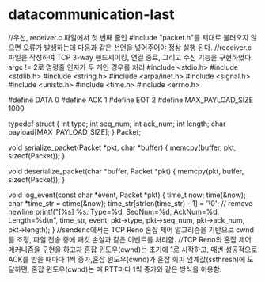 # datacommunication-last

//우선, receiver.c 파일에서 첫 번째 줄인 #include "packet.h"를 제대로 불러오지 않으면 오류가 발생하는데 다음과 같은 선언을 넣어주어야 정상 실행 된다.
//receiver.c 파일을 작성하여 TCP 3-way 핸드셰이킹, 연결 종료, 그리고 수신 기능을 구현하였다.
 argc != 2로 명령줄 인자가 두 개인 경우를 처리
#include <stdio.h>
#include <stdlib.h>
#include <string.h>
#include <arpa/inet.h>
#include <signal.h>
#include <unistd.h>
#include <time.h>
#include <errno.h>

#define DATA 0
#define ACK 1
#define EOT 2
#define MAX_PAYLOAD_SIZE 1000

typedef struct {
    int type;
    int seq_num;
    int ack_num;
    int length;
    char payload[MAX_PAYLOAD_SIZE];
} Packet;

void serialize_packet(Packet *pkt, char *buffer) {
    memcpy(buffer, pkt, sizeof(Packet));
}

void deserialize_packet(char *buffer, Packet *pkt) {
    memcpy(pkt, buffer, sizeof(Packet));
}

void log_event(const char *event, Packet *pkt) {
    time_t now;
    time(&now);
    char *time_str = ctime(&now);
    time_str[strlen(time_str) - 1] = '\0'; // remove newline
    printf("[%s] %s: Type=%d, SeqNum=%d, AckNum=%d, Length=%d\n", time_str, event, pkt->type, pkt->seq_num, pkt->ack_num, pkt->length);
}
//sender.c에서는 TCP Reno 혼잡 제어 알고리즘을 기반으로 cwnd를 조정, 파일 전송 중에 패킷 손실과 같은 이벤트를 처리함.
//TCP Reno의 혼잡 제어 메커니즘을 구현을 하고자 혼잡 윈도우(cwnd)는 초기에 1로 시작하고, 매번 성공적으로 ACK를 받을 때마다 1씩 증가,혼잡 윈도우(cwnd)가 혼잡 회피 임계값(ssthresh)에 도달하면, 혼잡 윈도우(cwnd)는 매 RTT마다 1씩 증가와 같은 방식을 이용함.
